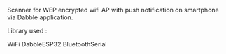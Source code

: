Scanner for WEP encrypted wifi AP with push notification on smartphone via Dabble application.


Library used :

WiFi
DabbleESP32
BluetoothSerial
